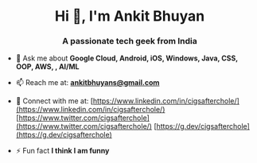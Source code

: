 <h1 align="center">Hi 👋, I'm Ankit Bhuyan</h1>
<h3 align="center">A passionate tech geek from India</h3>

- 💬 Ask me about **Google Cloud, Android, iOS, Windows, Java, CSS, OOP, AWS, , AI/ML**

- 📫 Reach me at: **ankitbhuyans@gmail.com**

- 📄 Connect with me at: [https://www.linkedin.com/in/cigsafterchole/](https://www.linkedin.com/in/cigsafterchole/)
                        [https://www.twitter.com/cigsafterchole](https://www.twitter.com/cigsafterchole/)
                        [https://g.dev/cigsafterchole](https://g.dev/cigsafterchole)
- ⚡ Fun fact **I think I am funny**
